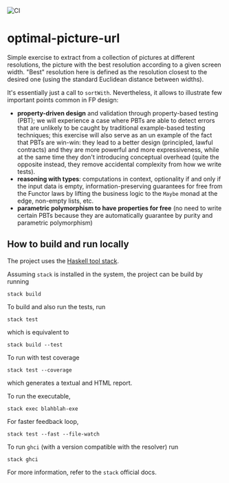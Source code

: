 ![CI](https://github.com/alessandrocandolini/optimal-picture-url/workflows/CI/badge.svg)

# optimal-picture-url

Simple exercise to extract from a collection of pictures at different resolutions, the picture with the best resolution according to a given screen width. "Best" resolution here is defined as the resolution closest to the desired one (using the standard Euclidean distance between widths). 

It's essentially just a call to `sortWith`. Nevertheless, it allows to illustrate few important points common in FP design: 
* **property-driven design** and validation through property-based testing (PBT); we will experience a case where PBTs are able to detect errors that are unlikely to be caught by traditional example-based testing techniques; this exercise will also serve as an un example of the fact that PBTs are win-win: they lead to a better design (principled, lawful contracts) and they are more powerful and more expressiveness, while at the same time they don't  introducing conceptual overhead (quite the opposite instead, they remove accidental complexity from how we write tests). 
* **reasoning with types**: computations in context, optionality if and only if the input data is empty, information-preserving guarantees for free from the Functor laws by lifting the business logic to the `Maybe` monad at the edge, non-empty lists, etc. 
* **parametric polymorphism to have properties for free** (no need to write certain PBTs because they are automatically guarantee by purity and parametric polymorphism) 


## How to build and run locally

The project uses the [Haskell tool stack](https://docs.haskellstack.org/en/stable/README/).

Assuming `stack` is installed in the system, the project can be build by running
```
stack build
```
To build and also run the tests, run
```
stack test
```
which is equivalent to
```
stack build --test
```
To run with test coverage
```
stack test --coverage
```
which generates a textual and HTML report.

To run the executable,
```
stack exec blahblah-exe
```
For faster feedback loop,
```
stack test --fast --file-watch
```
To run `ghci` (with a version compatible with the resolver) run
```
stack ghci
```
For more information, refer to the `stack` official docs.
